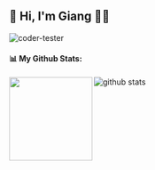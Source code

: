 ## :wave: Hi, I'm Giang :man_technologist:
![coder-tester](https://user-images.githubusercontent.com/45166076/190895543-857a9270-e5c5-4181-b6ca-372e4e617cd2.gif)
#### :bar_chart: My Github Stats:
![github stats](https://github-readme-stats.vercel.app/api?username=cantgim&count_private=true&show_icons=true&theme=radical&bg_color=DEG,B78628,C69320,DBA514,EEB609,FCC201&title_color=080808&text_color=080808&border_color=080808&include_all_commits=true)
<img align="left" src="https://user-images.githubusercontent.com/45166076/191593212-1d268995-0861-45c8-b4bb-de948400637a.gif" height="150" />
